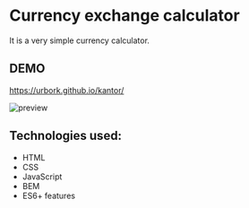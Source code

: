 # Currency exchange calculator

It is a very simple currency calculator.

## DEMO

https://urbork.github.io/kantor/

![preview](https://i.postimg.cc/T2qpWnc3/exchange-preview.gif)

## Technologies used:

- HTML
- CSS
- JavaScript
- BEM
- ES6+ features
